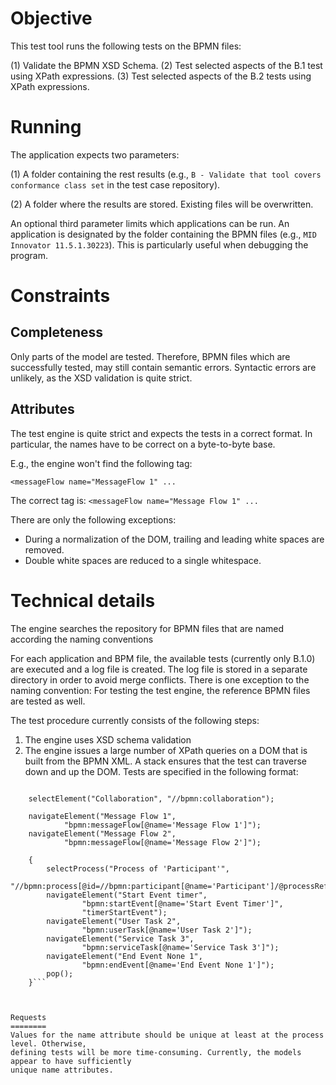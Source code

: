 Objective
=========

This test tool runs the following tests on the BPMN files:

(1) Validate the BPMN XSD Schema.
(2) Test selected aspects of the B.1 test using XPath expressions.
(3) Test selected aspects of the B.2 tests using XPath expressions.


Running
=======

The application expects two parameters:

(1) A folder containing the rest results
   (e.g., ```B - Validate that tool covers conformance class set``` in the test case repository).
 
(2) A folder where the results are stored. Existing files will be overwritten.

An optional third parameter limits which applications can be run. An application is designated
by the folder containing the BPMN files (e.g., ```MID Innovator 11.5.1.30223```).
This is particularly useful when debugging the program.


Constraints
===========

Completeness
------------
Only parts of the model are tested. Therefore, BPMN files which are successfully tested,
may still contain semantic errors. Syntactic errors are unlikely, as the XSD validation
is quite strict.

Attributes
----------
The test engine is quite strict and expects the tests in a correct format.
In particular, the names have to be correct on a byte-to-byte base.

E.g., the engine won't find the following tag:

```<messageFlow name="MessageFlow 1" ... ```

The correct tag is:
```<messageFlow name="Message Flow 1" ... ```

There are only the following exceptions:
- During a normalization of the DOM, trailing and leading white spaces are removed.
- Double white spaces are reduced to a single whitespace. 


Technical details
=================

The engine searches the repository for BPMN files that are named according the naming conventions

For each application and BPM file, the available tests (currently only B.1.0) are executed and
a log file is created. The log file is stored in a separate directory in order to avoid merge
conflicts. There is one exception to the naming convention: For testing the test engine, the
reference BPMN files are tested as well.

The test procedure currently consists of the following steps:

1. The engine uses XSD schema validation
2. The engine issues a large number of XPath queries on a DOM that is built from the BPMN XML.
   A stack ensures that the test can traverse down and up the DOM.
   Tests are specified in the following format:

```	loadFile(fileName);

	selectElement("Collaboration", "//bpmn:collaboration");

	navigateElement("Message Flow 1",
			"bpmn:messageFlow[@name='Message Flow 1']");
	navigateElement("Message Flow 2",
			"bpmn:messageFlow[@name='Message Flow 2']");

	{
		selectProcess("Process of 'Participant'",
				"//bpmn:process[@id=//bpmn:participant[@name='Participant']/@processRef]");
		navigateElement("Start Event timer",
				"bpmn:startEvent[@name='Start Event Timer']",
				"timerStartEvent");
		navigateElement("User Task 2",
				"bpmn:userTask[@name='User Task 2']");
		navigateElement("Service Task 3",
				"bpmn:serviceTask[@name='Service Task 3']");
		navigateElement("End Event None 1",
				"bpmn:endEvent[@name='End Event None 1']");
		pop();
	}```



Requests
========
Values for the name attribute should be unique at least at the process level. Otherwise,
defining tests will be more time-consuming. Currently, the models appear to have sufficiently
unique name attributes.